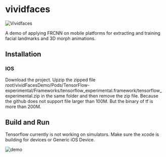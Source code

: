 # vividfaces
              
![Vividfaces](https://github.com/zoonewbie/vividfaces/raw/master/launchscreengh.png) 

A demo of applying FRCNN on mobile platforms for extracting and training facial landmarks and 3D morph animations.

## Installation
### IOS
Download the project. 
Upzip the zipped file 
$root$/vividFacesDemo/Pods/TensorFlow-experimental/Frameworks/tensorflow_experimental.framework/tensorflow_experimental.zip
in the same folder and then remove the zip file.
Because the github does not support file larger than 100M. But the binary of tf is more than 200M.

## Build and Run
Tensorflow currently is not working on simulators. Make sure the xcode is building for devices or Generic iOS Device.

![demo](https://github.com/zoonewbie/vividfaces/raw/master/screenshotgp.jpg) 
